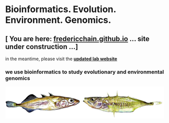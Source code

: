 # Bioinformatics. Evolution. Environment. Genomics.

## [ You are here: [fredericchain.github.io](fredericchain.github.io) ... site under construction ...]


in the meantime, please visit the **[updated lab website](https://fredericchain.weebly.com)**


###  we use bioinformatics to study evolutionary and environmental genomics

<img src="Pictures/sticklebacks.jpg" alt="sticklebacks">

